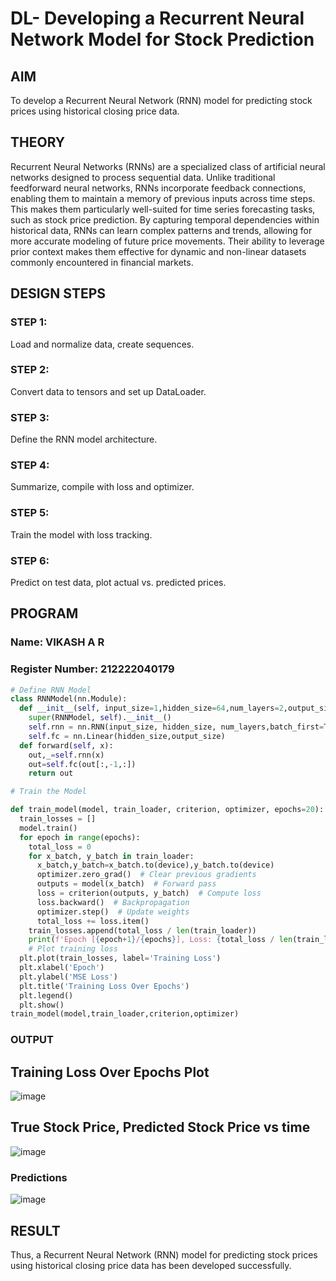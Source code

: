 # DL- Developing a Recurrent Neural Network Model for Stock Prediction

## AIM

To develop a Recurrent Neural Network (RNN) model for predicting stock prices using historical closing price data.

## THEORY

Recurrent Neural Networks (RNNs) are a specialized class of artificial neural networks designed to process sequential data. Unlike traditional feedforward neural networks, RNNs incorporate feedback connections, enabling them to maintain a memory of previous inputs across time steps. This makes them particularly well-suited for time series forecasting tasks, such as stock price prediction. By capturing temporal dependencies within historical data, RNNs can learn complex patterns and trends, allowing for more accurate modeling of future price movements. Their ability to leverage prior context makes them effective for dynamic and non-linear datasets commonly encountered in financial markets.

## DESIGN STEPS

### STEP 1: 

Load and normalize data, create sequences.

### STEP 2: 

Convert data to tensors and set up DataLoader.

### STEP 3: 

Define the RNN model architecture.

### STEP 4: 

Summarize, compile with loss and optimizer.

### STEP 5: 

Train the model with loss tracking.

### STEP 6: 

Predict on test data, plot actual vs. predicted prices.

## PROGRAM

### Name: VIKASH A R

### Register Number: 212222040179

```python
# Define RNN Model
class RNNModel(nn.Module):
  def __init__(self, input_size=1,hidden_size=64,num_layers=2,output_size=1):
    super(RNNModel, self).__init__()
    self.rnn = nn.RNN(input_size, hidden_size, num_layers,batch_first=True)
    self.fc = nn.Linear(hidden_size,output_size)
  def forward(self, x):
    out,_=self.rnn(x)
    out=self.fc(out[:,-1,:])
    return out

# Train the Model

def train_model(model, train_loader, criterion, optimizer, epochs=20):
  train_losses = []
  model.train()
  for epoch in range(epochs):
    total_loss = 0
    for x_batch, y_batch in train_loader:
      x_batch,y_batch=x_batch.to(device),y_batch.to(device)
      optimizer.zero_grad()  # Clear previous gradients
      outputs = model(x_batch)  # Forward pass
      loss = criterion(outputs, y_batch)  # Compute loss
      loss.backward()  # Backpropagation
      optimizer.step()  # Update weights
      total_loss += loss.item()
    train_losses.append(total_loss / len(train_loader))
    print(f'Epoch [{epoch+1}/{epochs}], Loss: {total_loss / len(train_loader):.4f}')
    # Plot training loss
  plt.plot(train_losses, label='Training Loss')
  plt.xlabel('Epoch')
  plt.ylabel('MSE Loss')
  plt.title('Training Loss Over Epochs')
  plt.legend()
  plt.show()
train_model(model,train_loader,criterion,optimizer)
```

### OUTPUT

## Training Loss Over Epochs Plot

![image](https://github.com/user-attachments/assets/8dd4c378-a64f-43d8-a70e-415e66f87c23)

## True Stock Price, Predicted Stock Price vs time

![image](https://github.com/user-attachments/assets/1a1ec8b1-5036-4ca5-abf2-d141a563a2b3)

### Predictions
![image](https://github.com/user-attachments/assets/c6a5b03f-ede4-4ed8-b0e9-511e41bdb4b2)

## RESULT
Thus, a Recurrent Neural Network (RNN) model for predicting stock prices using historical closing price data has been developed successfully.
